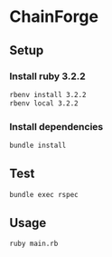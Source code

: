 # ChainForge

## Setup

### Install ruby 3.2.2

```bash
rbenv install 3.2.2
rbenv local 3.2.2
```

### Install dependencies

```bash
bundle install
```

## Test

```bash
bundle exec rspec
```

## Usage

```bash
ruby main.rb
```
